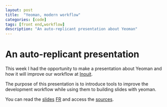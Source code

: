 ```yaml
---
layout: post
title:  "Yeoman, modern workflow"
categories: [code]
tags: [front end,workflow]
description: "An auto-replicant presentation about Yeoman"
---
```


# An auto-replicant presentation

This week I had the opportunity to make a presentation about Yeoman and how it will improve our workflow at [Inouit](http://www.inouit.fr).

The purpose of this presentation is to introduce tools to improve the development workflow while using them to building slides with yeoman.

You can read the [slides](http://plou.github.io/slides/yeoman-modern-workflow/en/) [FR](http://plou.github.io/slides/yeoman-modern-workflow/fr/) and access the [sources](https://github.com/Plou/Slides/tree/master/yeoman-modern-workflow).